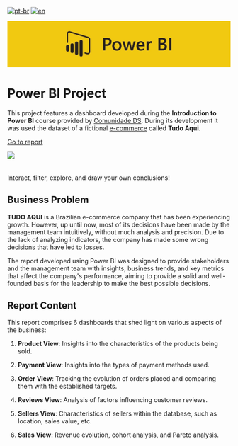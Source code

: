 [![pt-br](https://img.shields.io/badge/language-pt--br-green.svg)](https://github.com/GustavoNascimento98/curso-powerbi-cds/blob/main/README.md)
[![en](https://img.shields.io/badge/language-en-red.svg)](https://github.com/GustavoNascimento98/curso-powerbi-cds/blob/main/README-en.md)

![](img/powerbi-cover.jpg)


# Power BI Project

This project features a dashboard developed during the **Introduction to Power BI** course provided by [Comunidade DS](https://www.comunidadeds.com/). During its development it was used the dataset of a fictional [e-commerce](https://www.kaggle.com/datasets/olistbr/brazilian-ecommerce) called **Tudo Aqui**.

[Go to report](https://app.powerbi.com/view?r=eyJrIjoiNDFhOTNmZTctMDVhYy00ZDYyLWI1ZTMtYTE0YzIyMmFhNmNmIiwidCI6ImRhNmQ0OWRhLTU1N2MtNDQxNy04YWVmLTg4ZTA1MDcxOTE0MyJ9)

[![](img/dash.gif)](https://app.powerbi.com/view?r=eyJrIjoiNDFhOTNmZTctMDVhYy00ZDYyLWI1ZTMtYTE0YzIyMmFhNmNmIiwidCI6ImRhNmQ0OWRhLTU1N2MtNDQxNy04YWVmLTg4ZTA1MDcxOTE0MyJ9)

</br>
Interact, filter, explore, and draw your own conclusions!


## Business Problem
**TUDO AQUI** is a Brazilian e-commerce company that has been experiencing growth. However, up until now, most of its decisions have been made by the management team intuitively, without much analysis and precision. Due to the lack of analyzing indicators, the company has made some wrong decisions that have led to losses.

The report developed using Power BI was designed to provide stakeholders and the management team with insights, business trends, and key metrics that affect the company's performance, aiming to provide a solid and well-founded basis for the leadership to make the best possible decisions.


## Report Content
This report comprises 6 dashboards that shed light on various aspects of the business:

1. **Product View**: Insights into the characteristics of the products being sold.

2. **Payment View**: Insights into the types of payment methods used.

3. **Order View**: Tracking the evolution of orders placed and comparing them with the established targets.

4. **Reviews View**: Analysis of factors influencing customer reviews.

5. **Sellers View**: Characteristics of sellers within the database, such as location, sales value, etc.

6. **Sales View**: Revenue evolution, cohort analysis, and Pareto analysis.


